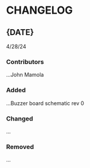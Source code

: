 # CHANGELOG

## {DATE}
4/28/24
### Contributors
...John Mamola

### Added
...Buzzer board schematic rev 0

### Changed
...

### Removed
...
